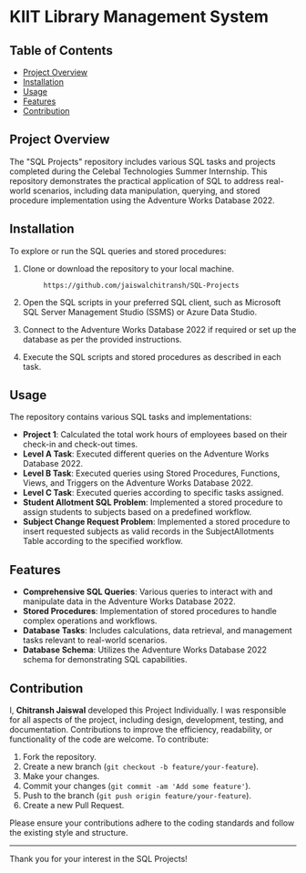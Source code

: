 # KIIT Library Management System

## Table of Contents
- [Project Overview](#project-overview)
- [Installation](#installation)
- [Usage](#usage)
- [Features](#features)
- [Contribution](#contribution)


## Project Overview
The "SQL Projects" repository includes various SQL tasks and projects completed during the Celebal Technologies Summer Internship. This repository demonstrates the practical application of SQL to address real-world scenarios, including data manipulation, querying, and stored procedure implementation using the Adventure Works Database 2022.


## Installation
To explore or run the SQL queries and stored procedures:
1. Clone or download the repository to your local machine.
   
            https://github.com/jaiswalchitransh/SQL-Projects
   
2. Open the SQL scripts in your preferred SQL client, such as Microsoft SQL Server Management Studio (SSMS) or Azure Data Studio.

3. Connect to the Adventure Works Database 2022 if required or set up the database as per the provided instructions.

4. Execute the SQL scripts and stored procedures as described in each task.


## Usage
The repository contains various SQL tasks and implementations:

- **Project 1**: Calculated the total work hours of employees based on their check-in and check-out times.
- **Level A Task**: Executed different queries on the Adventure Works Database 2022.
- **Level B Task**: Executed queries using Stored Procedures, Functions, Views, and Triggers on the Adventure Works Database 2022.
- **Level C Task**: Executed queries according to specific tasks assigned.
- **Student Allotment SQL Problem**: Implemented a stored procedure to assign students to subjects based on a predefined workflow.
- **Subject Change Request Problem**: Implemented a stored procedure to insert requested subjects as valid records in the SubjectAllotments Table according to the specified workflow.


## Features
- **Comprehensive SQL Queries**: Various queries to interact with and manipulate data in the Adventure Works Database 2022.
- **Stored Procedures**: Implementation of stored procedures to handle complex operations and workflows.
- **Database Tasks**: Includes calculations, data retrieval, and management tasks relevant to real-world scenarios.
- **Database Schema**: Utilizes the Adventure Works Database 2022 schema for demonstrating SQL capabilities.


## Contribution
I, **Chitransh Jaiswal** developed this Project Individually. I was responsible for all aspects of the project, including design, development, testing, and documentation.
Contributions to improve the efficiency, readability, or functionality of the code are welcome. To contribute:
1. Fork the repository.
2. Create a new branch (`git checkout -b feature/your-feature`).
3. Make your changes.
4. Commit your changes (`git commit -am 'Add some feature'`).
5. Push to the branch (`git push origin feature/your-feature`).
6. Create a new Pull Request.

Please ensure your contributions adhere to the coding standards and follow the existing style and structure.

---

Thank you for your interest in the SQL Projects!
